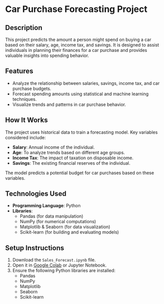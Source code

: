 # Car Purchase Forecasting Project

## Description
This project predicts the amount a person might spend on buying a car based on their salary, age, income tax, and savings. It is designed to assist individuals in planning their finances for a car purchase and provides valuable insights into spending behavior.

## Features
- Analyze the relationship between salaries, savings, income tax, and car purchase budgets.
- Forecast spending amounts using statistical and machine learning techniques.
- Visualize trends and patterns in car purchase behavior.

## How It Works
The project uses historical data to train a forecasting model. Key variables considered include:
- **Salary**: Annual income of the individual.
- **Age**: To analyze trends based on different age groups.
- **Income Tax**: The impact of taxation on disposable income.
- **Savings**: The existing financial reserves of the individual.

The model predicts a potential budget for car purchases based on these variables.

## Technologies Used
- **Programming Language**: Python
- **Libraries**: 
  - Pandas (for data manipulation)
  - NumPy (for numerical computations)
  - Matplotlib & Seaborn (for data visualization)
  - Scikit-learn (for building and evaluating models)

## Setup Instructions
1. Download the `Sales_Forecast.ipynb` file.
2. Open it in [Google Colab](https://colab.research.google.com/) or Jupyter Notebook.
3. Ensure the following Python libraries are installed:
   - Pandas
   - NumPy
   - Matplotlib
   - Seaborn
   - Scikit-learn
